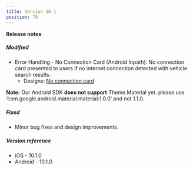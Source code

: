 ```yaml
---
title: Version 10.1
position: 79
---
```


**Release notes**

##### Modified
* Error Handling - No Connection Card (Android Inpath): No connection card presented to users if no internet connection detected with vehicle search results.
    * Designs: <a href="https://app.abstract.com/share/5a0eacd1-355d-403e-8be5-7a1d4e0b6b41?collectionLayerId=75db2683-9676-41e9-ac6b-1a99207309a8&present=true&preview=false&sha=4bb24387443e94f17bd3552cb63041595500d35f" target="_blank">No connection card</a>  
    
**Note:** Our Android SDK **does not support** Theme.Material yet. please use ‘com.google.android.material:material:1.0.0’ and not 1.1.0.

##### Fixed
* Minor bug fixes and design improvements.

    
##### Version reference 
* iOS - 10.1.0
* Android - 10.1.0
